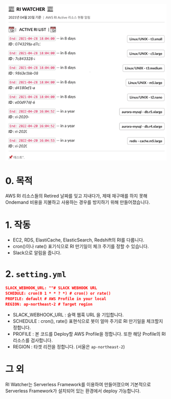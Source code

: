 ![ri-watcher-sc](ri-watcher-sc.png)   
   
# 0. 목적

AWS RI 리소스들의 Retired 날짜를 잊고 지내다가, 제때 재구매를 하지 못해 Ondemand 비용을 지불하고 사용하는 경우를 방지하기 위해 만들어졌습니다.

# 1. 작동

- EC2, RDS, ElastiCache, ElasticSearch, Redshift의 RI를 다룹니다.
- cron()이나 rate() 표기식으로 RI 만기일이 체크 주기를 정할 수 있습니다.
- Slack으로 알림을 줍니다.

# 2. `setting.yml`

```json
SLACK_WEBHOOK_URL: ""# SLACK WEBHOOK URL
SCHEDULE: cron(0 1 * * ? *) # cron() or rate() 
PROFILE: default # AWS Profile in your local
REGION: ap-northeast-2 # Target region
```

- SLACK_WEBHOOK_URL : 슬랙 웹훅 URL 을 기입합니다.
- SCHEDULE : cron(), rate() 표현식으로 봇이 얼마 주기로 RI 만기일을 체크할지 정합니다.
- PROFILE : 본 코드를 Deploy할 AWS Profile을 정합니다. 또한 해당 Profile의 RI 리소스를 검사합니다.
- REGION : 타겟 리전을 정합니다. (서울은 `ap-northeast-2`)

# 그 외

RI Watcher는 Serverless Framework를 이용하여 만들어졌으며 기본적으로 Serverless Framework가 설치되어 있는 환경에서 deploy 가능합니다.
